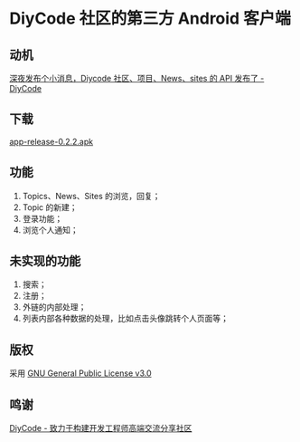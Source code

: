 # DiyCode 社区的第三方 Android 客户端
## 动机
[深夜发布个小消息，Diycode 社区、项目、News、sites 的 API 发布了 - DiyCode](https://www.diycode.cc/topics/411)

## 下载
[app-release-0.2.2.apk](https://github.com/plusend/DiyCode/blob/master/apk/app-release-0.2.2.apk)

## 功能
1. Topics、News、Sites 的浏览，回复；
2. Topic 的新建；
3. 登录功能；
4. 浏览个人通知；

## 未实现的功能
1. 搜索；
2. 注册；
3. 外链的内部处理；
4. 列表内部各种数据的处理，比如点击头像跳转个人页面等；

## 版权
采用 [GNU General Public License v3.0](https://github.com/plusend/DiyCode/blob/master/LICENSE.md)

## 鸣谢
[DiyCode - 致力于构建开发工程师高端交流分享社区](https://www.diycode.cc)
